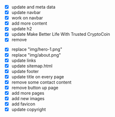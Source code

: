 - [x] update <title>CryptoCoin - Free Cryptocurrency Website Template</title> and meta data
- [x] update navbar 
- [x] work on navbar
- [x] add more content
- [x] update h2
- [x] update Make Better Life With Trusted CryptoCoin</h1>
- [x] remove <p class="animated slideInDown"></p>
- [x] replace "img/hero-1.png"
- [x] replace "img/about.png"
- [x] update links
- [x] update sitemap.html
- [x] update footer
- [x] update title on every page
- [x] remove some contact content
- [x] remove button up page
- [x] add more pages
- [x] add new images
- [x] add favicon
- [x] update copyright
